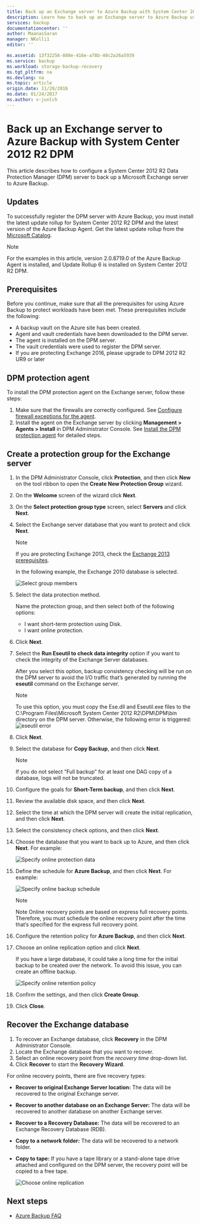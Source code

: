 ```yaml
---
title: Back up an Exchange server to Azure Backup with System Center 2012 R2 DPM | Azure
description: Learn how to back up an Exchange server to Azure Backup using System Center 2012 R2 DPM
services: backup
documentationcenter: ''
author: MaanasSaran
manager: NKolli1
editor: ''

ms.assetid: 13f32256-888e-416e-a78b-40c2a26a5939
ms.service: backup
ms.workload: storage-backup-recovery
ms.tgt_pltfrm: na
ms.devlang: na
ms.topic: article
origin.date: 11/28/2016
ms.date: 01/24/2017
ms.author: v-junlch
---
```


# Back up an Exchange server to Azure Backup with System Center 2012 R2 DPM
This article describes how to configure a System Center 2012 R2 Data Protection Manager (DPM) server to back up a Microsoft Exchange server to  Azure Backup.  

## Updates
To successfully register the DPM server with Azure Backup, you must install the latest update rollup for System Center 2012 R2 DPM and the latest version of the Azure Backup Agent. Get the latest update rollup from the [Microsoft Catalog](http://catalog.update.microsoft.com/v7/site/Search.aspx?q=System%20Center%202012%20R2%20Data%20protection%20manager).

> [!NOTE]
> For the examples in this article, version 2.0.8719.0 of the Azure Backup Agent is installed, and Update Rollup 6 is installed on System Center 2012 R2 DPM.
> 
> 

## Prerequisites
Before you continue, make sure that all the prerequisites for using Azure Backup to protect workloads have been met. These prerequisites include the following:

- A backup vault on the Azure site has been created.
- Agent and vault credentials have been downloaded to the DPM server.
- The agent is installed on the DPM server.
- The vault credentials were used to register the DPM server.
- If you are protecting Exchange 2016, please upgrade to DPM 2012 R2 UR9 or later

## DPM protection agent
To install the DPM protection agent on the Exchange server, follow these steps:

1. Make sure that the firewalls are correctly configured. See [Configure firewall exceptions for the agent](https://technet.microsoft.com/zh-cn/library/Hh758204.aspx).
2. Install the agent on the Exchange server by clicking **Management > Agents > Install** in DPM Administrator Console. See [Install the DPM protection agent](https://technet.microsoft.com/zh-cn/library/hh758186.aspx?f=255&MSPPError=-2147217396) for detailed steps.

## Create a protection group for the Exchange server
1. In the DPM Administrator Console, click **Protection**, and then click **New** on the tool ribbon to open the **Create New Protection Group** wizard.
2. On the **Welcome** screen of the wizard click **Next**.
3. On the **Select protection group type** screen, select **Servers** and click **Next**.
4. Select the Exchange server database that you want to protect and click **Next**.

   > [!NOTE]
   > If you are protecting Exchange 2013, check the [Exchange 2013 prerequisites](https://technet.microsoft.com/zh-cn/library/dn751029.aspx).
   > 
   > 

    In the following example, the Exchange 2010 database is selected.

    ![Select group members](./media/backup-azure-backup-exchange-server/select-group-members.png)
5. Select the data protection method.

    Name the protection group, and then select both of the following options:

   - I want short-term protection using Disk.
   - I want online protection.
6. Click **Next**.
7. Select the **Run Eseutil to check data integrity** option if you want to check the integrity of the Exchange Server databases.

    After you select this option, backup consistency checking will be run on the DPM server to avoid the I/O traffic that’s generated by running the **eseutil** command on the Exchange server.

   > [!NOTE]
   > To use this option, you must copy the Ese.dll and Eseutil.exe files to the C:\Program Files\Microsoft System Center 2012 R2\DPM\DPM\bin directory on the DPM server. Otherwise, the following error is triggered:  
   > ![eseutil error](./media/backup-azure-backup-exchange-server/eseutil-error.png)
   > 
   > 
8. Click **Next**.
9. Select the database for **Copy Backup**, and then click **Next**.

   > [!NOTE]
   > If you do not select “Full backup” for at least one DAG copy of a database, logs will not be truncated.
   > 
   > 
10. Configure the goals for **Short-Term backup**, and then click **Next**.
11. Review the available disk space, and then click **Next**.
12. Select the time at which the DPM server will create the initial replication, and then click **Next**.
13. Select the consistency check options, and then click **Next**.
14. Choose the database that you want to back up to Azure, and then click **Next**. For example:

    ![Specify online protection data](./media/backup-azure-backup-exchange-server/specify-online-protection-data.png)
15. Define the schedule for **Azure Backup**, and then click **Next**. For example:

    ![Specify online backup schedule](./media/backup-azure-backup-exchange-server/specify-online-backup-schedule.png)

    > [!NOTE]
    > Note Online recovery points are based on express full recovery points. Therefore, you must schedule the online recovery point after the time that’s specified for the express full recovery point.
    > 
    > 
16. Configure the retention policy for **Azure Backup**, and then click **Next**.
17. Choose an online replication option and click **Next**.

    If you have a large database, it could take a long time for the initial backup to be created over the network. To avoid this issue, you can create an offline backup.  

    ![Specify online retention policy](./media/backup-azure-backup-exchange-server/specify-online-retention-policy.png)
18. Confirm the settings, and then click **Create Group**.
19. Click **Close**.

## Recover the Exchange database
1. To recover an Exchange database, click **Recovery** in the DPM Administrator Console.
2. Locate the Exchange database that you want to recover.
3. Select an online recovery point from the *recovery time* drop-down list.
4. Click **Recover** to start the **Recovery Wizard**.

For online recovery points, there are five recovery types:

- **Recover to original Exchange Server location:** The data will be recovered to the original Exchange server.
- **Recover to another database on an Exchange Server:** The data will be recovered to another database on another Exchange server.
- **Recover to a Recovery Database:** The data will be recovered to an Exchange Recovery Database (RDB).
- **Copy to a network folder:** The data will be recovered to a network folder.
- **Copy to tape:** If you have a tape library or a stand-alone tape drive attached and configured on the DPM server, the recovery point will be copied to a free tape.

    ![Choose online replication](./media/backup-azure-backup-exchange-server/choose-online-replication.png)

## Next steps
- [Azure Backup FAQ](./backup-azure-backup-faq.md)